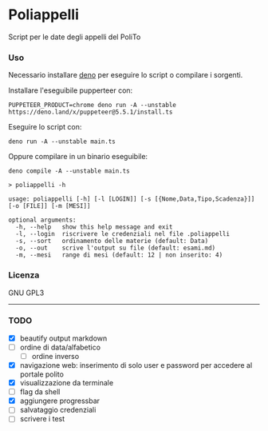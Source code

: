 # Poliappelli

Script per le date degli appelli del PoliTo

### Uso

Necessario installare [deno](https://deno.land/#installation) per eseguire lo script o compilare i sorgenti.

Installare l'eseguibile pupperteer con:

    PUPPETEER_PRODUCT=chrome deno run -A --unstable https://deno.land/x/puppeteer@5.5.1/install.ts

Eseguire lo script con:

    deno run -A --unstable main.ts

Oppure compilare in un binario eseguibile:

    deno compile -A --unstable main.ts

``` 
> poliappelli -h

usage: poliappelli [-h] [-l [LOGIN]] [-s [{Nome,Data,Tipo,Scadenza}]] [-o [FILE]] [-m [MESI]]

optional arguments:
  -h, --help   show this help message and exit
  -l, --login  riscrivere le credenziali nel file .poliappelli
  -s, --sort   ordinamento delle materie (default: Data)
  -o, --out    scrive l'output su file (default: esami.md)
  -m, --mesi   range di mesi (default: 12 | non inserito: 4)
```

### Licenza

GNU GPL3  

--- 

### TODO

*   [x] beautify output markdown
*   [ ] ordine di data/alfabetico
    -   [ ] ordine inverso
*   [x] navigazione web: inserimento di solo user e password per accedere al portale polito
*   [x] visualizzazione da terminale
*   [ ] flag da shell
*   [x] aggiungere progressbar
*   [ ] salvataggio credenziali
*   [ ] scrivere i test

